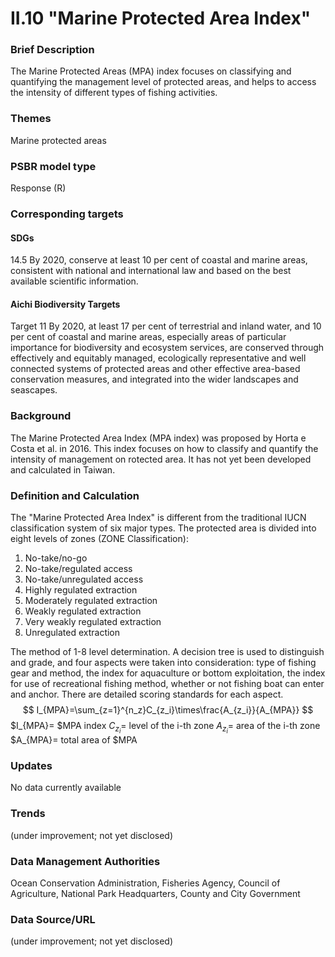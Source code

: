 # II.10 "Marine Protected Area Index"

### Brief Description
The Marine Protected Areas (MPA) index focuses on classifying and quantifying the management level of protected areas, and helps to access the intensity of different types of fishing activities.

### Themes
Marine protected areas
### PSBR model type
Response (R)
### Corresponding targets
#### SDGs
14.5 By 2020, conserve at least 10 per cent of coastal and marine areas, consistent with national and international law and based on the best available scientific information.
#### Aichi Biodiversity Targets
Target 11 By 2020, at least 17 per cent of terrestrial and inland water, and 10 per cent of coastal and marine areas, especially areas of particular importance for biodiversity and ecosystem services, are conserved through effectively and equitably managed, ecologically representative and well connected systems of protected areas and other effective area-based conservation measures, and integrated into the wider landscapes and seascapes.
### Background
The Marine Protected Area Index (MPA index) was proposed by Horta e Costa et al. in 2016. This index focuses on how to classify and quantify the intensity of management on rotected area. It has not yet been developed and calculated in Taiwan.
### Definition and Calculation
The "Marine Protected Area Index" is different from the traditional IUCN classification system of six major types. The protected area is divided into eight levels of zones (ZONE Classification):
1. No-take/no-go
2. No-take/regulated access
3. No-take/unregulated access
4. Highly regulated extraction
5. Moderately regulated extraction
6. Weakly regulated extraction
7. Very weakly regulated extraction
8. Unregulated extraction

The method of 1-8 level determination. A decision tree is used to distinguish and grade, and four aspects were taken into consideration: type of fishing gear and method, the index for aquaculture or bottom exploitation, the index for use of recreational fishing method, whether or not fishing boat can enter and anchor. There are detailed scoring standards for each aspect. $$ I_{MPA}=\sum_{z=1}^{n_z}C_{z_i}\times\frac{A_{z_i}}{A_{MPA}} $$ $I_{MPA}= $MPA index $C_{z_i}=$ level of the i-th zone $A_{z_i}=$ area of the i-th zone $A_{MPA}= total area of $MPA

### Updates
No data currently available
### Trends
(under improvement; not yet disclosed)
### Data Management Authorities
Ocean Conservation Administration, Fisheries Agency, Council of Agriculture, National Park Headquarters, County and City Government
### Data Source/URL
(under improvement; not yet disclosed)